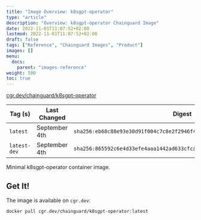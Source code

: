 ```yaml
---
title: "Image Overview: k8sgpt-operator"
type: "article"
description: "Overview: k8sgpt-operator Chainguard Image"
date: 2022-11-01T11:07:52+02:00
lastmod: 2022-11-01T11:07:52+02:00
draft: false
tags: ["Reference", "Chainguard Images", "Product"]
images: []
menu:
  docs:
    parent: "images-reference"
weight: 500
toc: true
---
```


[cgr.dev/chainguard/k8sgpt-operator](https://github.com/chainguard-images/images/tree/main/images/k8sgpt-operator)

| Tag (s)       | Last Changed  | Digest                                                                    |
|---------------|---------------|---------------------------------------------------------------------------|
|  `latest`     | September 4th | `sha256:eb68c88e93e30d91f004c7c8e2f2946f41a7a98685b721119a5687d422d1af9a` |
|  `latest-dev` | September 4th | `sha256:865592c6e4d33efe4aaa1442ad633cfca74aae1fe55d865aa84497d1e26cc781` |



Minimal k8sgpt-operator container image.

## Get It!

The image is available on `cgr.dev`:

```
docker pull cgr.dev/chainguard/k8sgpt-operator:latest
```

